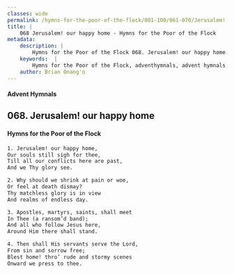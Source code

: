 ```yaml
---
classes: wide
permalink: /hymns-for-the-poor-of-the-flock/001-100/061-070/Jerusalem!-our-happy-home/
title: |
    068 Jerusalem! our happy home - Hymns for the Poor of the Flock
metadata:
    description: |
        Hymns for the Poor of the Flock 068. Jerusalem! our happy home. Jerusalem! our happy home, Our souls still sigh for thee, Till all our conflicts here are past, And we Thy glory see. 
    keywords:  |
        Hymns for the Poor of the Flock, adventhymnals, advent hymnals, Jerusalem! our happy home, Jerusalem! our happy home,, 
    author: Brian Onang'o
---
```


#### Advent Hymnals
## 068. Jerusalem! our happy home
####  Hymns for the Poor of the Flock

```txt
1. Jerusalem! our happy home,
Our souls still sigh for thee,
Till all our conflicts here are past,
And we Thy glory see.

2. Why should we shrink at pain or woe,
Or feel at death dismay?
Thy matchless glory is in view 
And realms of endless day.

3. Apostles, martyrs, saints, shall meet
In Thee (a ransom’d band);
And all who follow Jesus here,
Around Him there shall stand.

4. Then shall His servants serve the Lord,
From sin and sorrow free;
Blest home! thro’ rude and stormy scenes 
Onward we press to thee.
```